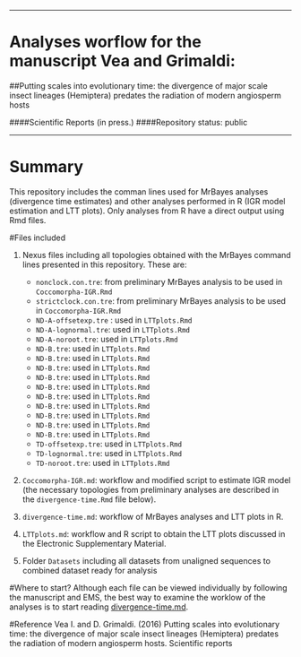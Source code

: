 ------------------------------
# Analyses worflow for the manuscript Vea and Grimaldi: 
##Putting scales into evolutionary time: the divergence of major scale insect lineages (Hemiptera) predates the radiation of modern angiosperm hosts


####Scientific Reports (in press.)
####Repository status: public

-----------------------------



# Summary
This repository includes the comman lines used for MrBayes analyses (divergence time estimates) and other analyses performed in R (IGR model estimation and LTT plots). Only analyses from R have a direct output using Rmd files.


#Files included
1. Nexus files including all topologies obtained with the MrBayes command lines presented in this repository. These are:
	- `nonclock.con.tre`: from preliminary MrBayes analysis to be used in `Coccomorpha-IGR.Rmd`
	- `strictclock.con.tre`: from preliminary MrBayes analysis to be used in `Coccomorpha-IGR.Rmd`
	- `ND-A-offsetexp.tre` : used in `LTTplots.Rmd`
	- `ND-A-lognormal.tre`: used in `LTTplots.Rmd`
	- `ND-A-noroot.tre`: used in `LTTplots.Rmd`
	- `ND-B.tre`: used in `LTTplots.Rmd`
	- `ND-B.tre`: used in `LTTplots.Rmd`
	- `ND-B.tre`: used in `LTTplots.Rmd`
	- `ND-B.tre`: used in `LTTplots.Rmd`
	- `ND-B.tre`: used in `LTTplots.Rmd`
	- `ND-B.tre`: used in `LTTplots.Rmd`
	- `ND-B.tre`: used in `LTTplots.Rmd`
	- `ND-B.tre`: used in `LTTplots.Rmd`
	- `ND-B.tre`: used in `LTTplots.Rmd`
	- `ND-B.tre`: used in `LTTplots.Rmd`
	- `TD-offsetexp.tre`: used in `LTTplots.Rmd`
	- `TD-lognormal.tre`: used in `LTTplots.Rmd`
	- `TD-noroot.tre`: used in `LTTplots.Rmd`


2. `Coccomorpha-IGR.md`: workflow and modified script to estimate IGR model (the necessary topologies from preliminary analyses are described in the `divergence-time.Rmd` file below).

3. `divergence-time.md`: workflow of MrBayes analyses and LTT plots in R.

4. `LTTplots.md`: workflow and R script to obtain the LTT plots discussed in the Electronic Supplementary Material. 

5. Folder `Datasets` including all datasets from unaligned sequences to combined dataset ready for analysis


#Where to start?
Although each file can be viewed individually by following the manuscript and EMS, the best way to examine the worklow of the analyses is to start reading [divergence-time.md](https://github.com/zourloubidou/Coccomorpha-divergence-time/blob/master/divergence-time.md).

#Reference
Vea I. and D. Grimaldi. (2016) Putting scales into evolutionary time: the divergence of major scale insect lineages (Hemiptera) predates the radiation of modern angiosperm hosts. Scientific reports
